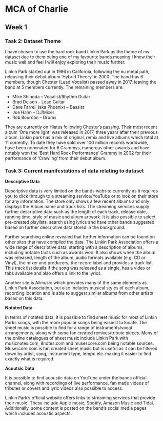 # MCA of Charlie

## Week 1 

### Task 2: Dataset Theme 

I have chosen to use the hard rock band Linkin Park as the theme of my dataset due to them being one of my favourite bands meaning I know their music well and feel I will enjoy exploring their music further. 

Linkin Park started out in 1996 in California, following the nu metal path, releasing their debut album ‘Hybrid Theory’ in 2000. The band has 6 members, though Chester \(Lead Vocalist\) passed away in 2017, leaving the band at 5 members currently. The remaining members are:
*	Mike Shinoda – Vocalist/Rhythm Guitar
*	Brad Delson – Lead Guitar 
* Dave Farrell \(aka Phoenix\) – Bassist
*	Joe Hahn – DJ/Mixer
*	Rob Bourdon – Drums 

They are currently on Hiatus following Chester’s passing. Their most recent album ‘One more light’ was released in 2017, three years after their previous album. Linkin park has a mix of original, remix and live albums which total at 11 currently. To date they have sold over 100 million records worldwide, have been nominated for 6 Grammys, numerous other awards and have notably won the ‘Best Hard Rock Performance’ Grammy in 2002 for their performance of ‘Crawling’ from their debut album. 


### Task 3: Current manifestations of data relating to dataset 


**Descriptive Data**

Descriptive data is very limited on the bands website currently as it requires you to click through to a streaming service/YouTube or to look on their store for any information. The store only shows a few recent albums and only displays the Album name and track lists. The streaming services supply further descriptive data such as the length of each track, release date, running time, style of music and album artwork. It is also possible to select pre-created playlists, search using lyrics and have other bands suggested based on further descriptive data stored in the background. 

Further searching online revealed that further information can be found on other sites that have complied the data. The Linkin Park Association offers a wide range of descriptive data, starting with a description of albums, including notable facts such as awards won. It also shows when the album was released, length of the album, audio formats available \(e.g. CD or Vinyl\), the mixer and producers, the record label and provides a track list. This track list details if the song was released as a single, has a video or tabs available and also offers a link to the lyrics. 

Another site is Allmusic which provides many of the same elements as Linkin Park Association, but also includes musical styles of each album, recording location and is able to suggest similar albums from other artists based on this data. 


**Notated Data**

In terms of notated data, it is possible to find sheet music for most of Linkin Parks songs, with the more popular songs being easiest to locate. The sheet music is possible to find for a range of instruments/vocal arrangements, along with some fan created remixes/tribute pieces. Many of the online catalogues of sheet music include Linkin Park with musicnotes.com, 8notes.com and musescore.com being notable sources. Musescore.com is fan created sheet music but is useful as it can be filtered down by artist, song, instrument type, tempo etc. making it easier to find exactly what is required. 


**Acoutsic Data**

It is possible to find acoustic data on YouTube under the bands official channel, along with recordings of live performance, fan made videos of tributes or covers and lyric videos also possible to access. 

Linkin Park’s official website offers links to streaming services that provide their music. These include Apple music, Spotify, Amazon Music and Tidal. Additionally, some content is posted on the band’s social media pages which includes acoustic aspects. 

